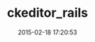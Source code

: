 ---
layout: post
title:  "ckeditor_rails"
repo:   "tsechingho/ckeditor-rails"
date:   2015-02-18 17:20:53
gemurl: https://github.com/tsechingho/ckeditor-rails
---